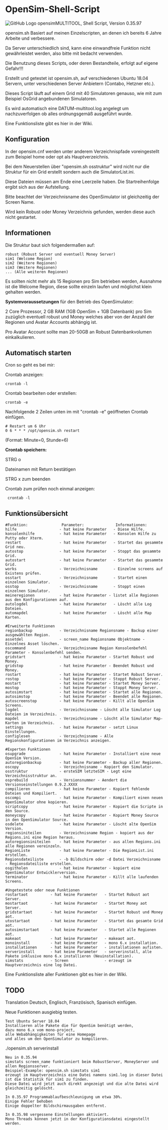 # OpenSim-Shell-Script
![GitHub Logo](https://github.com/BigManzai/OpenSim-Shell-Script/blob/main/opensimMultitool.jpg)
opensimMULTITOOL, Shell Script, Version 0.35.97

opensim.sh Basiert auf meinen Einzelscripten, an denen ich bereits 6 Jahre Arbeite und verbessere.

Da Server unterschiedlich sind, kann eine einwandfreie Funktion nicht gewährleistet werden, also bitte mit bedacht verwenden.

Die Benutzung dieses Scripts, oder deren Bestandteile, erfolgt auf eigene Gefahr!!!

Erstellt und getestet ist opensim.sh, auf verschiedenen Ubuntu 18.04 Servern, unter verschiedenen Server Anbietern (Contabo, Hetzner etc.).

Dieses Script läuft auf einem Grid mit 40 Simulatoren genauso, wie mit zum Beispiel OsGrid angebundenen Simulatoren.

Es wird automatisch eine DATUM-multitool.log angelegt um nachzuverfolgen ob alles ordnungsgemäß ausgeführt wurde.

Eine Funktionsliste gibt es hier in der Wiki.

## Konfiguration

In der opensim.cnf werden unter anderem Verzeichnispfade voreingestellt zum Beispiel home oder opt als Hauptverzeichnis. 

Bei dem Neuerstellen über "opensim.sh osstruktur" wird nicht nur die Struktur für ein Grid erstellt sondern auch die SimulatorList.ini. 

Diese Dateien müssen am Ende eine Leerzeile haben. Die Startreihenfolge ergibt sich aus der Aufstellung.

Bitte beachtet der Verzeichnisname des OpenSimulator ist gleichzeitig der Screen Name.

Wird kein Robust oder Money Verzeichnis gefunden, werden diese auch nicht gestartet.

## Informationen
Die Struktur baut sich folgendermaßen auf:

    robust (Robust Server und eventuell Money Server)
    sim1 (Welcome Region)
    sim2 (Weitere Regionen)
    sim3 (Weitere Regionen)
    ... (Alle weiteren Regionen)
    
Es sollten nicht mehr als 15 Regionen pro Sim betrieben werden, Ausnahme ist die Welcome Region, diese sollte einzeln laufen und möglichst klein gehalten werden.

**Systemvoraussetzungen** für den Betrieb des OpenSimulator: 

2 Core Prozessor, 2 GB RAM (1GB OpenSim + 1GB Datenbank) pro Sim zuzüglich eventuell robust und Money welches aber von der Anzahl der Regionen und Avatar Accounts abhängig ist.

Pro Avatar Account sollte man 20-50GB an Robust Datenbankvolumen einkalkulieren.

## Automatisch starten
Cron so geht es bei mir:

Crontab anzeigen:

    crontab -l
    
Crontab bearbeiten oder erstellen:

    crontab -e

Nachfolgende 2 Zeilen unten im mit "crontab -e" geöffneten Crontab einfügen.

    # Restart um 6 Uhr
    0 6 * * * /opt/opensim.sh restart
    
(Format: Minute=0, Stunde=6)

**Crontab speichern:**

STRG o

Dateinamen mit Return bestätigen

STRG x zum beenden

Crontab zum prüfen noch einmal anzeigen:

     crontab -l

## Funktionsübersicht
```
#Funktion:               Parameter:              Informationen:
hilfe                   - hat keine Parameter   - Diese Hilfe.
konsolenhilfe           - hat keine Parameter   - Konsolen Hilfe zu Putty oder Xterm.
restart                 - hat keine Parameter   - Startet das gesammte Grid neu.
autostop                - hat keine Parameter   - Stoppt das gesammte Grid.
autostart               - hat keine Parameter   - Startet das gesammte Grid.
works                   - Verzeichnisname       - Einzelne screens auf Existens prüfen.
osstart                 - Verzeichnisname       - Startet einen einzelnen Simulator.
osstop                  - Verzeichnisname       - Stoppt einen einzelnen Simulator.
meineregionen           - hat keine Parameter - listet alle Regionen aus den Konfigurationen auf.
autologdel              - hat keine Parameter   - Löscht alle Log Dateien.
automapdel              - hat keine Parameter   - Löscht alle Map Karten.
```

```
#Erweiterte Funktionen
regionbackup            - Verzeichnisname Regionsname - Backup einer ausgewählten Region.
assetdel                - screen_name Regionsname Objektname - Einzelnes Asset löschen.
oscommand               - Verzeichnisname Region Konsolenbefehl Parameter - Konsolenbefehl senden.
gridstart               - hat keine Parameter - Startet Robust und Money.
gridstop                - hat keine Parameter - Beendet Robust und Money.
rostart                 - hat keine Parameter - Startet Robust Server.
rostop                  - hat keine Parameter - Stoppt Robust Server.
mostart                 - hat keine Parameter - Startet Money Server.
mostop                  - hat keine Parameter - Stoppt Money Server.
autosimstart            - hat keine Parameter - Startet alle Regionen.
autosimstop             - hat keine Parameter - Beendet alle Regionen.
autoscreenstop          - hat keine Parameter - Killt alle OpenSim Screens.
logdel                  - Verzeichnisname - Löscht alle Simulator Log Dateien im Verzeichnis.
mapdel                  - Verzeichnisname - Löscht alle Simulator Map-Karten im Verzeichnis.
settings                - hat keine Parameter - setzt Linux Einstellungen.
configlesen             - Verzeichnisname - Alle Regionskonfigurationen im Verzeichnis anzeigen.
```

```
#Experten Funktionen
osupgrade               - hat keine Parameter - Installiert eine neue OpenSim Version.
autoregionbackup        - hat keine Parameter - Backup aller Regionen.
oscopy                  - Verzeichnisname - Kopiert den Simulator.
osstruktur              - ersteSIM letzteSIM - Legt eine Verzeichnisstruktur an.
osprebuild              - Versionsnummer - Aendert die Versionseinstellungen 0.9.2.XXXX
compilieren             - hat keine Parameter - Kopiert fehlende Dateien und Kompiliert.
oscompi                 - hat keine Parameter - Kompiliert einen neuen OpenSimulator ohne kopieren.
scriptcopy              - hat keine Parameter - Kopiert die Scripte in den Source.
moneycopy               - hat keine Parameter - Kopiert Money Source in den OpenSimulator Source.
osdelete                - hat keine Parameter - Löscht alte OpenSim Version.
regionsiniteilen        - Verzeichnisname Region - kopiert aus der Regions.ini eine Region heraus.
autoregionsiniteilen    - hat keine Parameter - aus allen Regions.ini alle Regionen vereinzeln.
RegionListe             - hat keine Parameter - Die RegionList.ini erstellen.
Regionsdateiliste       - -b Bildschirm oder -d Datei Verzeichnisname - Regionsdateiliste erstellen.
osgitholen              - hat keine Parameter - kopiert eine OpenSimulator Entwicklerversion.
terminator              - hat keine Parameter - Killt alle laufenden Screens.
```

```
#Ungetestete oder neue Funktionen
rostartaot          - hat keine Parameter   - Startet Robust aot Server.
mostartaot          - hat keine Parameter   - Startet Money aot Server.
gridstartaot        - hat keine Parameter   - Startet Robust und Money aot.
utostartaot         - hat keine Parameter   - Startet das gesamte Grid aot.
autosimstartaot     - hat keine Parameter   - Startet alle Regionen aot.
makeaot             - hat keine Parameter   - makeaot aot.
monoinstall         - hat keine Parameter   - mono 6.x installation.
installationen      - hat keine Parameter   - installationen aufisten.
serverinstall       - hat keine Parameter   - serverinstall, alle Pakete inklusive mono 6.x installieren (Neuinstallation).
simstats            - Screen                - erzeugt im Hauptverzeichnis eine log Datei.
```

Eine Funktionsliste aller Funktionen gibt es hier in der Wiki.

## TODO
Translation Deutsch, Englisch, Französisch, Spanisch einfügen.

Neue Funktionen ausgiebig testen.

```
Test Ubuntu Server 18.04
Installieren alle Pakete die für OpenSim benötigt werden, 
dazu mono 6.x vom mono-project, 
alle Webabhängigkeiten für eine Homepage 
und alles um den OpenSimulator zu kompilieren.
```
./opensim.sh serverinstall

```
Neu in 0.35.94
simstats screen_name funktioniert beim RobustServer, MoneyServer und allen Regionsserver.
Beispiel-Example: opensim.sh simstats sim1
erzeugt im Hauptverzeichnis eine Datei namens sim1.log in dieser Datei ist die Statistik für sim1 zu finden.
Diese Datei wird jetzt auch direkt angezeigt und die alte Datei wird gleichzeitig gelöscht.
```

```
In 0.35.97 Programmablaufbeschleunigung um etwa 30%.
Einige Fehler behoben
Einige doppelter Bildschirmausgaben entfernt.
```

```
In 0.35.98 vergessene Einstellungen aktiviert.
Mono Threads können jetzt in der Konfigurationsdatei eingestellt werden.
```
